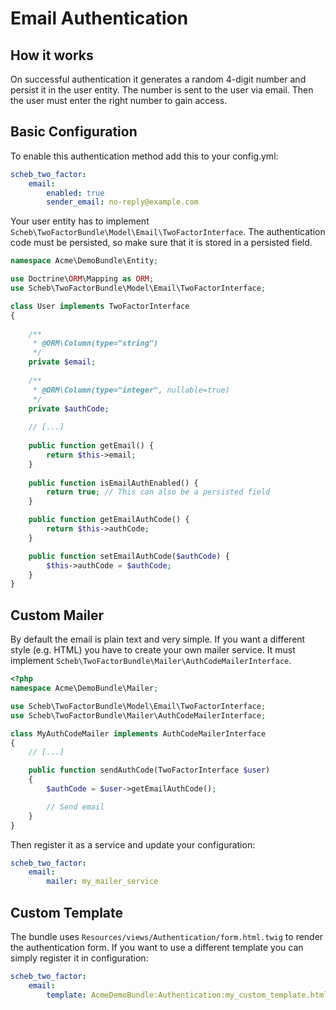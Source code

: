 Email Authentication
====================

## How it works ##

On successful authentication it generates a random 4-digit number and persist it in the user entity. The number is sent to the user via email. Then the user must enter the right number to gain access.


## Basic Configuration ##

To enable this authentication method add this to your config.yml:

```yaml
scheb_two_factor:
    email:
        enabled: true
        sender_email: no-reply@example.com
```

Your user entity has to implement `Scheb\TwoFactorBundle\Model\Email\TwoFactorInterface`. The authentication code must be persisted, so make sure that it is stored in a persisted field.

```php
namespace Acme\DemoBundle\Entity;

use Doctrine\ORM\Mapping as ORM;
use Scheb\TwoFactorBundle\Model\Email\TwoFactorInterface;

class User implements TwoFactorInterface
{
    
    /**
     * @ORM\Column(type="string")
     */
    private $email;
    
    /**
     * @ORM\Column(type="integer", nullable=true)
     */
    private $authCode;
    
    // [...]
    
    public function getEmail() {
        return $this->email;
    }
    
    public function isEmailAuthEnabled() {
        return true; // This can also be a persisted field
    }

    public function getEmailAuthCode() {
        return $this->authCode;
    }

    public function setEmailAuthCode($authCode) {
        $this->authCode = $authCode;
    }
}
```


## Custom Mailer ##

By default the email is plain text and very simple. If you want a different style (e.g. HTML) you have to create your own mailer service. It must implement `Scheb\TwoFactorBundle\Mailer\AuthCodeMailerInterface`.

```php
<?php
namespace Acme\DemoBundle\Mailer;

use Scheb\TwoFactorBundle\Model\Email\TwoFactorInterface;
use Scheb\TwoFactorBundle\Mailer\AuthCodeMailerInterface;

class MyAuthCodeMailer implements AuthCodeMailerInterface
{
    // [...]

    public function sendAuthCode(TwoFactorInterface $user)
    {
        $authCode = $user->getEmailAuthCode();

        // Send email
    }
}
```

Then register it as a service and update your configuration:

```yaml
scheb_two_factor:
    email:
        mailer: my_mailer_service
```

## Custom Template ##

The bundle uses `Resources/views/Authentication/form.html.twig` to render the authentication form. If you want to use a different template you can simply register it in configuration: 

```yaml
scheb_two_factor:
    email:
        template: AcmeDemoBundle:Authentication:my_custom_template.html.twig
```

